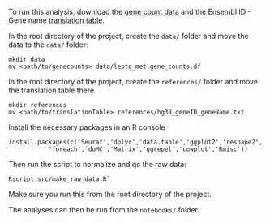 To run this analysis, download the [gene count data](https://figshare.com/articles/Raw_gene_counts/12089430) and the
Ensembl ID - Gene name [translation table](https://figshare.com/account/projects/78399/articles/12090480).

In the root directory of the project, create the `data/` folder and move the data to the `data/` folder:
```
mkdir data
mv <path/to/genecounts> data/lepto_met.gene_counts.df
```

In the root directory of the project, create the `references/` folder and move the translation table there
```
mkdir references
mv <path/to/translationTable> references/hg38_geneID_geneName.txt
```

Install the necessary packages in an R console
```
install.packages(c('Seurat','dplyr','data.table','ggplot2','reshape2','RColorBrewer','plyr',
		   'foreach','doMC','Matrix','ggrepel','cowplot','Rmisc'))
```

Then run the script to normalize and qc the raw data:

```
Rscript src/make_raw_data.R`
```

Make sure you run this from the root directory of the project. 

The analyses can then be run from the `notebooks/` folder. 
